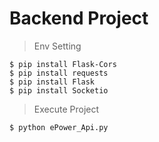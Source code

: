 # Backend Project

> Env Setting
```
$ pip install Flask-Cors
$ pip install requests
$ pip install Flask
$ pip install Socketio
```

> Execute Project
```
$ python ePower_Api.py
```